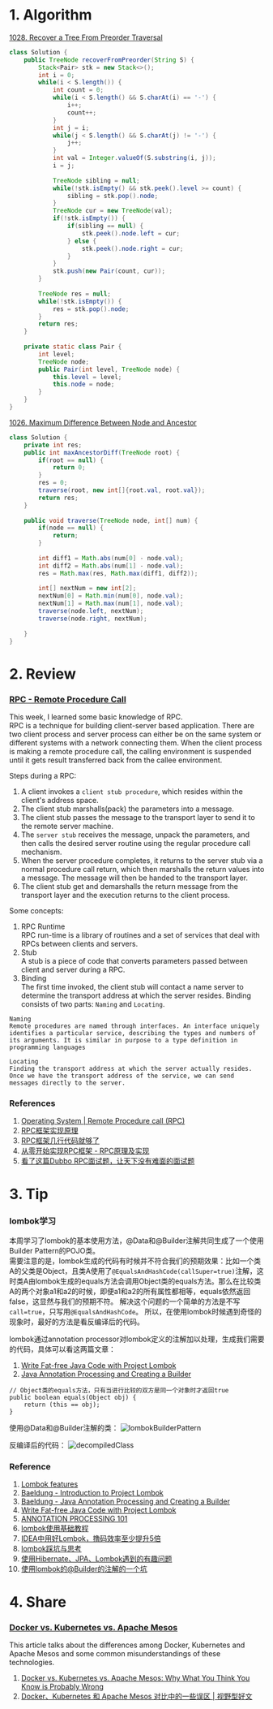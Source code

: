 # 1. Algorithm
[1028. Recover a Tree From Preorder Traversal](https://leetcode.com/contest/weekly-contest-132/problems/recover-a-tree-from-preorder-traversal/)
```Java
class Solution {
    public TreeNode recoverFromPreorder(String S) {
        Stack<Pair> stk = new Stack<>();
        int i = 0;
        while(i < S.length()) {
            int count = 0;
            while(i < S.length() && S.charAt(i) == '-') {
                i++;
                count++;
            }
            int j = i;
            while(j < S.length() && S.charAt(j) != '-') {
                j++;
            }
            int val = Integer.valueOf(S.substring(i, j));
            i = j;
            
            TreeNode sibling = null;
            while(!stk.isEmpty() && stk.peek().level >= count) {
                sibling = stk.pop().node;
            }
            TreeNode cur = new TreeNode(val);
            if(!stk.isEmpty()) {
                if(sibling == null) {
                    stk.peek().node.left = cur;
                } else {
                    stk.peek().node.right = cur;
                }
            }
            stk.push(new Pair(count, cur));
        }
        
        TreeNode res = null;
        while(!stk.isEmpty()) {
            res = stk.pop().node;
        }
        return res;
    }
    
    private static class Pair {
        int level;
        TreeNode node;
        public Pair(int level, TreeNode node) {
            this.level = level;
            this.node = node;
        }
    }
}
```


[1026. Maximum Difference Between Node and Ancestor](https://leetcode.com/contest/weekly-contest-132/problems/maximum-difference-between-node-and-ancestor/)
```Java
class Solution {
    private int res;
    public int maxAncestorDiff(TreeNode root) {
        if(root == null) {
            return 0;
        }
        res = 0;
        traverse(root, new int[]{root.val, root.val});
        return res;
    }
    
    public void traverse(TreeNode node, int[] num) {
        if(node == null) {
            return;
        }
        
        int diff1 = Math.abs(num[0] - node.val);
        int diff2 = Math.abs(num[1] - node.val);
        res = Math.max(res, Math.max(diff1, diff2));
        
        int[] nextNum = new int[2];
        nextNum[0] = Math.min(num[0], node.val);
        nextNum[1] = Math.max(num[1], node.val);
        traverse(node.left, nextNum);
        traverse(node.right, nextNum);
        
    }
}
```

# 2. Review
### [RPC - Remote Procedure Call](https://www.geeksforgeeks.org/operating-system-remote-procedure-call-rpc/)
This week, I learned some basic knowledge of RPC. </br>
RPC is a technique for building client-server based application. 
There are two client process and server process can either be on the same system or different systems with a network connecting them.
When the client process is making a remote procedure call, the calling environment is suspended until it gets result transferred back from the callee environment.

Steps during a RPC:
  1. A client invokes a `client stub procedure`, which resides within the client's address space.
  2. The client stub marshalls(pack) the parameters into a message.
  3. The client stub passes the message to the transport layer to send it to the remote server machine.
  4. The `server stub` receives the message, unpack the parameters, and then calls the desired server routine using the regular procedure call mechanism.
  5. When the server procedure completes, it returns to the server stub via a normal procedure call return, which then marshalls the return values into a message. The message will then be handed to the transport layer. 
  6. The client stub get and demarshalls the return message from the transport layer and the execution returns to the client process.

Some concepts:
  1. RPC Runtime </br>
     RPC run-time is a library of routines and a set of services that deal with RPCs between clients and servers.
  2. Stub </br>
     A stub is a piece of code that converts parameters passed between client and server during a RPC.
  3. Binding </br>
     The first time invoked, the client stub will contact a name server to determine the transport address at which the server resides. Binding consists of two parts: `Naming` and `Locating`.
    
```
Naming
Remote procedures are named through interfaces. An interface uniquely identifies a particular service, describing the types and numbers of its arguments. It is similar in purpose to a type definition in programming languages

Locating
Finding the transport address at which the server actually resides. Once we have the transport address of the service, we can send messages directly to the server.
```
     
### References
  1. [Operating System | Remote Procedure call (RPC)](https://www.geeksforgeeks.org/operating-system-remote-procedure-call-rpc/)
  2. [RPC框架实现原理](https://www.jianshu.com/p/78f72ccf0377)
  3. [RPC框架几行代码就够了](https://javatar.iteye.com/blog/1123915)
  4. [从零开始实现RPC框架 - RPC原理及实现](https://www.jianshu.com/p/dbfac2b876b1)
  5. [看了这篇Dubbo RPC面试题，让天下没有难面的面试题](https://mp.weixin.qq.com/s/uDdwV6eEw0mI5wdm3VX1Zw)
  
# 3. Tip
### lombok学习
本周学习了lombok的基本使用方法，@Data和@Builder注解共同生成了一个使用Builder Pattern的POJO类。</br>
需要注意的是，lombok生成的代码有时候并不符合我们的预期效果：比如一个类A的父类是Object，且类A使用了`@EqualsAndHashCode(callSuper=true)`注解，这时类A由lombok生成的equals方法会调用Object类的equals方法。那么在比较类A的两个对象a1和a2的时候，即便a1和a2的所有属性都相等，equals依然返回false，这显然与我们的预期不符。
解决这个问题的一个简单的方法是不写`call=true`，只写用`@EqualsAndHashCode`。
所以，在使用lombok时候遇到奇怪的现象时，最好的方法是看反编译后的代码。

lombok通过annotation processor对lombok定义的注解加以处理，生成我们需要的代码，具体可以看这两篇文章：
  1. [Write Fat-free Java Code with Project Lombok](https://www.toptal.com/java/write-fat-free-java-code-project-lombok)
  2. [Java Annotation Processing and Creating a Builder](https://www.baeldung.com/java-annotation-processing-builder)

```
// Object类的equals方法，只有当进行比较的双方是同一个对象时才返回true
public boolean equals(Object obj) {
    return (this == obj);
}
```
使用@Data和@Builder注解的类：
![lombokBuilderPattern](/resource/lombokBuilderPattern.png)

反编译后的代码：
![decompiledClass](/resource/decompiledClass.png)

### Reference
  1. [Lombok features](https://projectlombok.org/features/all)
  2. [Baeldung - Introduction to Project Lombok](https://www.baeldung.com/intro-to-project-lombok)
  3. [Baeldung - Java Annotation Processing and Creating a Builder](https://www.baeldung.com/java-annotation-processing-builder)
  4. [Write Fat-free Java Code with Project Lombok](https://www.toptal.com/java/write-fat-free-java-code-project-lombok)
  5. [ANNOTATION PROCESSING 101](hannesdorfmann.com/annotation-processing/annotationprocessing101)
  6. [lombok使用基础教程](https://www.cnblogs.com/guodong-wang/p/8333888.html)
  7. [IDEA中用好Lombok，撸码效率至少提升5倍](https://mp.weixin.qq.com/s/Ex_4QumoF1CmqGMUyDfx9Q)
  8. [lombok踩坑与思考](https://www.cnblogs.com/wuyuegb2312/p/9750462.html)
  9. [使用Hibernate、JPA、Lombok遇到的有趣问题](https://juejin.im/post/5b3ca5386fb9a04fd34370d2#heading-5)
  10. [使用lombok的@Builder的注解的一个坑](https://www.jianshu.com/p/59d4f3e31c8d)
  
# 4. Share
### [Docker vs. Kubernetes vs. Apache Mesos](https://mesosphere.com/blog/docker-vs-kubernetes-vs-apache-mesos/)
This article talks about the differences among Docker, Kubernetes and Apache Mesos and some common misunderstandings of these technologies.
  1. [Docker vs. Kubernetes vs. Apache Mesos: Why What You Think You Know is Probably Wrong](https://mesosphere.com/blog/docker-vs-kubernetes-vs-apache-mesos/)
  2. [Docker、Kubernetes 和 Apache Mesos 对比中的一些误区 | 视野型好文](https://mp.weixin.qq.com/s/nOZBegJMA0CBYE23S5LoFQ)

